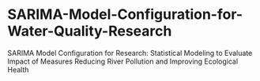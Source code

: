 # SARIMA-Model-Configuration-for-Water-Quality-Research
SARIMA Model Configuration for Research: Statistical Modeling to Evaluate Impact of Measures Reducing River Pollution and Improving Ecological Health
